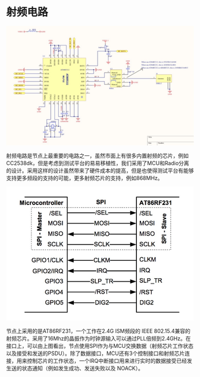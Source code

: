 # 射频电路

![射频电路](..\附件\image17.jpeg)

射频电路是节点上最重要的电路之一，虽然市面上有很多内置射频的芯片，例如CC2538dk，但是考虑到测试平台的易易移植性，我们采用了MCU和Radio分离的设计。采用这样的设计虽然带来了硬件成本的提高，但是也使得测试平台有能够支持更多频段的支持的可能，更多射频芯片的支持，例如868MHz。



![image26](..\附件\image26.jpeg)

节点上采用的是AT86RF231，一个工作在2.4G ISM频段的 IEEE 802.15.4兼容的射频芯片。采用了16Mhz的晶振作为时钟源输入可以通过PLL倍频到2.4GHz。在接口上，可以由上图看出，节点使用SPI作为与MCU交换数据（射频芯片工作状态以及接受和发送的PSDU）。除了数据接口，MCU还有3个控制接口和射频芯片连接，用来控制芯片的工作状态，一个IRQ中断接口用来进行实时的数据接受已经发生送的状态通知（例如发生成功、发送失败以及 NOACK）。